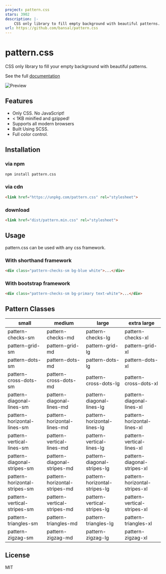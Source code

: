 ```yaml
---
project: pattern.css
stars: 3902
description: |-
    CSS only library to fill empty background with beautiful patterns.
url: https://github.com/bansal/pattern.css
---
```


# pattern.css

CSS only library to fill your empty background with beautiful patterns.

See the full [documentation](https://bansal.io/pattern-css)

![Preview](preview.jpg)

## Features

- Only CSS. No JavaScript!
- < 1KB minified and gzipped!
- Supports all modern browsers
- Built Using SCSS.
- Full color control.

## Installation

### via npm

```bash
npm install pattern.css
```

### via cdn

```html
<link href="https://unpkg.com/pattern.css" rel="stylesheet">
```

### download

```html
<link href="dist/pattern.min.css" rel="stylesheet">
```

## Usage

pattern.css can be used with any css framework.

### With shorthand framework

```html
<div class="pattern-checks-sm bg-blue white">...</div>
```

### With bootstrap framework

```html
<div class="pattern-checks-sm bg-primary text-white">...</div>
```

## Pattern Classes

|small|medium|large|extra large|
|--- |--- |--- |--- |
|pattern-checks-sm|pattern-checks-md|pattern-checks-lg|pattern-checks-xl|
|pattern-grid-sm|pattern-grid-md|pattern-grid-lg|pattern-grid-xl|
|pattern-dots-sm|pattern-dots-md|pattern-dots-lg|pattern-dots-xl|
|pattern-cross-dots-sm|pattern-cross-dots-md|pattern-cross-dots-lg|pattern-cross-dots-xl|
|pattern-diagonal-lines-sm|pattern-diagonal-lines-md|pattern-diagonal-lines-lg|pattern-diagonal-lines-xl|
|pattern-horizontal-lines-sm|pattern-horizontal-lines-md|pattern-horizontal-lines-lg|pattern-horizontal-lines-xl|
|pattern-vertical-lines-sm|pattern-vertical-lines-md|pattern-vertical-lines-lg|pattern-vertical-lines-xl|
|pattern-diagonal-stripes-sm|pattern-diagonal-stripes-md|pattern-diagonal-stripes-lg|pattern-diagonal-stripes-xl|
|pattern-horizontal-stripes-sm|pattern-horizontal-stripes-md|pattern-horizontal-stripes-lg|pattern-horizontal-stripes-xl|
|pattern-vertical-stripes-sm|pattern-vertical-stripes-md|pattern-vertical-stripes-lg|pattern-vertical-stripes-xl|
|pattern-triangles-sm|pattern-triangles-md|pattern-triangles-lg|pattern-triangles-xl|
|pattern-zigzag-sm|pattern-zigzag-md|pattern-zigzag-lg|pattern-zigzag-xl|

## License

MIT

